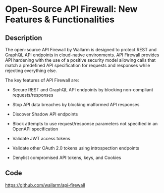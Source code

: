 # Open-Source API Firewall: New Features & Functionalities

## Description
The open-source API Firewall by Wallarm is designed to protect REST and GraphQL API endpoints in cloud-native environments. API Firewall provides API hardening with the use of a positive security model allowing calls that match a predefined API specification for requests and responses while rejecting everything else.

The key features of API Firewall are:

- Secure REST and GraphQL API endpoints by blocking non-compliant requests/responses

- Stop API data breaches by blocking malformed API responses

- Discover Shadow API endpoints

- Block attempts to use request/response parameters not specified in an OpenAPI specification

- Validate JWT access tokens

- Validate other OAuth 2.0 tokens using introspection endpoints

- Denylist compromised API tokens, keys, and Cookies

## Code
https://github.com/wallarm/api-firewall

